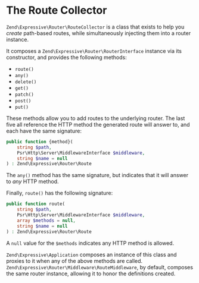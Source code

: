 # The Route Collector

`Zend\Expressive\Router\RouteCollector` is a class that exists to help you
_create_ path-based routes, while simultaneously injecting them into a router
instance.

It composes a `Zend\Expressive\Router\RouterInterface` instance via its
constructor, and provides the following methods:

- `route()`
- `any()`
- `delete()`
- `get()`
- `patch()`
- `post()`
- `put()`

These methods allow you to add routes to the underlying router. The last five
all reference the HTTP method the generated route will answer to, and each have
the same signature:

```php
public function {method}(
    string $path,
    Psr\Http\Server\MiddlewareInterface $middleware,
    string $name = null
) : Zend\Expressive\Router\Route
```

The `any()` method has the same signature, but indicates that it will answer to
_any_ HTTP method.

Finally, `route()` has the following signature:

```php
public function route(
    string $path,
    Psr\Http\Server\MiddlewareInterface $middleware,
    array $methods = null,
    string $name = null
) : Zend\Expressive\Router\Route
```

A `null` value for the `$methods` indicates any HTTP method is allowed.

`Zend\Expressive\Application` composes an instance of this class
and proxies to it when any of the above methods are called.
`Zend\Expressive\Router\Middleware\RouteMiddleware`, by default, composes the
same router instance, allowing it to honor the definitions created.
